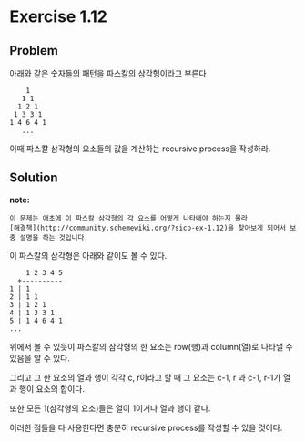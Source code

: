 # Exercise 1.12
## Problem
아래와 같은 숫자들의 패턴을 파스칼의 삼각형이라고 부른다
```
    1
   1 1
  1 2 1
 1 3 3 1
1 4 6 4 1
   ...
```
이때 파스칼 삼각형의 요소들의 값을 계산하는 recursive process을 작성하라.

## Solution
**note:**
```
이 문제는 애초에 이 파스칼 삼각형의 각 요소를 어떻게 나타내야 하는지 몰라
[해결책](http://community.schemewiki.org/?sicp-ex-1.12)을 찾아보게 되어서 보충 설명을 하는 것입니다.
```
이 파스칼의 삼각형은 아래와 같이도 볼 수 있다.
```
    1 2 3 4 5
  +----------
1 | 1
2 | 1 1
3 | 1 2 1
4 | 1 3 3 1
5 | 1 4 6 4 1
...
```
위에서 볼 수 있듯이 파스칼의 삼각형의 한 요소는 row(행)과 column(열)로
나타낼 수 있음을 알 수 있다.

그리고 그 한 요소의 열과 행이 각각 c, r이라고 할 때
그 요소는 c-1, r 과 c-1, r-1가 열과 행이 요소의 합이다.

또한 모든 1(삼각형의 요소)들은 열이 1이거나 열과 행이 같다.

이러한 점들을 다 사용한다면 충분히 recursive process를 작성할 수 있을 것이다.
